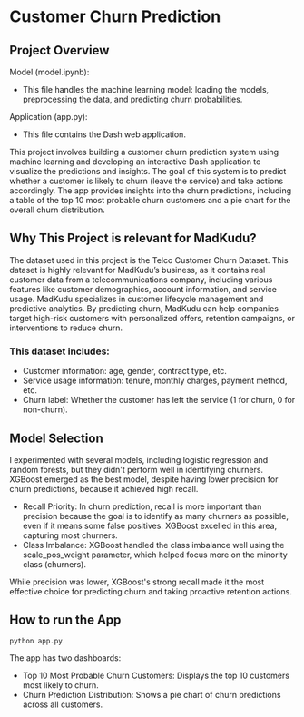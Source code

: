 # Customer Churn Prediction
## Project Overview
Model (model.ipynb):
- This file handles the machine learning model: loading the models, preprocessing the data, and predicting churn probabilities.

Application (app.py):
- This file contains the Dash web application.

This project involves building a customer churn prediction system using machine learning and developing an interactive Dash application to visualize the predictions and insights. The goal of this system is to predict whether a customer is likely to churn (leave the service) and take actions accordingly. The app provides insights into the churn predictions, including a table of the top 10 most probable churn customers and a pie chart for the overall churn distribution.

## Why This Project is relevant for MadKudu?

The dataset used in this project is the Telco Customer Churn Dataset. This dataset is highly relevant for MadKudu’s business, as it contains real customer data from a telecommunications company, including various features like customer demographics, account information, and service usage. MadKudu specializes in customer lifecycle management and predictive analytics. By predicting churn, MadKudu can help companies target high-risk customers with personalized offers, retention campaigns, or interventions to reduce churn.

### This dataset includes:
- Customer information: age, gender, contract type, etc.
- Service usage information: tenure, monthly charges, payment method, etc.
- Churn label: Whether the customer has left the service (1 for churn, 0 for non-churn).

## Model Selection

I experimented with several models, including logistic regression and random forests, but they didn't perform well in identifying churners. XGBoost emerged as the best model, despite having lower precision for churn predictions, because it achieved high recall.
- Recall Priority: In churn prediction, recall is more important than precision because the goal is to identify as many churners as possible, even if it means some false positives. XGBoost excelled in this area, capturing most churners.
- Class Imbalance: XGBoost handled the class imbalance well using the scale_pos_weight parameter, which helped focus more on the minority class (churners).

While precision was lower, XGBoost's strong recall made it the most effective choice for predicting churn and taking proactive retention actions.


## How to run the App

```
python app.py
```
The app has two dashboards:
- Top 10 Most Probable Churn Customers: Displays the top 10 customers most likely to churn.
- Churn Prediction Distribution: Shows a pie chart of churn predictions across all customers.